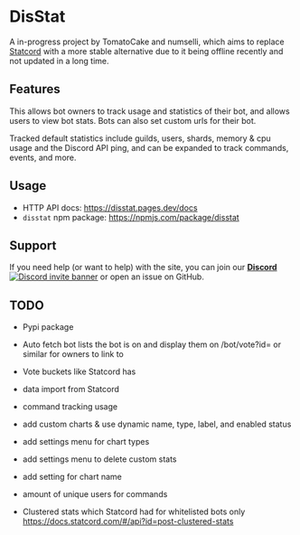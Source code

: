 # DisStat
A in-progress project by TomatoCake and numselli, which aims to replace [Statcord](https://statcord.com)
with a more stable alternative due to it being offline recently and not updated in a long time.

## Features
This allows bot owners to track usage and statistics of their bot, and allows users to view bot stats.
Bots can also set custom urls for their bot.

Tracked default statistics include guilds, users, shards, memory & cpu usage and the Discord API ping, and can be expanded to track commands, events, and more.

## Usage

- HTTP API docs: https://disstat.pages.dev/docs
- `disstat` npm package: https://npmjs.com/package/disstat

## Support
If you need help (or want to help) with the site, you can join our [**Discord** ![Discord invite banner](https://discord.com/api/guilds/1081089799324180490/widget.png?style=shield)](https://discord.gg/qsHxVUnXqr)
or open an issue on GitHub.

## TODO
- Pypi package

- Auto fetch bot lists the bot is on and display them on /bot/vote?id= or similar for owners to link to
- Vote buckets like Statcord has
- data import from Statcord
- command tracking usage
- add custom charts & use dynamic name, type, label, and enabled status
- add settings menu for chart types
- add settings menu to delete custom stats
- add setting for chart name
- amount of unique users for commands
- Clustered stats which Statcord had for whitelisted bots only https://docs.statcord.com/#/api?id=post-clustered-stats
